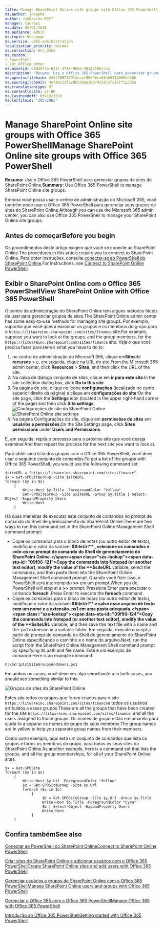 ```yaml
---
title: Manage SharePoint Online site groups with Office 365 PowerShell
ms.author: josephd
author: JoeDavies-MSFT
manager: laurawi
ms.date: 05/01/2018
ms.audience: Admin
ms.topic: hub-page
ms.service: o365-administration
localization_priority: Normal
ms.collection: Ent_O365
ms.custom:
- PowerShell
- Ent_Office_Other
ms.assetid: d0d3877a-831f-4744-96b0-d8167f06cca2
description: 'Resumo: Use o Office 365 PowerShell para gerenciar grupos de sites do SharePoint Online.'
ms.openlocfilehash: 04df780732913eaaf80d9bca64db5174089ed80b
ms.sourcegitcommit: 4ef8e113fa20b539de1087422455fc26ff123d55
ms.translationtype: MT
ms.contentlocale: pt-BR
ms.lasthandoff: 03/19/2019
ms.locfileid: "30573905"
---
```

# <a name="manage-sharepoint-online-site-groups-with-office-365-powershell"></a><span data-ttu-id="09f96-103">Manage SharePoint Online site groups with Office 365 PowerShell</span><span class="sxs-lookup"><span data-stu-id="09f96-103">Manage SharePoint Online site groups with Office 365 PowerShell</span></span>

 <span data-ttu-id="09f96-104">**Resumo:** Use o Office 365 PowerShell para gerenciar grupos de sites do SharePoint Online.</span><span class="sxs-lookup"><span data-stu-id="09f96-104">**Summary:** Use Office 365 PowerShell to manage SharePoint Online site groups.</span></span>
  
<span data-ttu-id="09f96-105">Embora você possa usar o centro de administração do Microsoft 365, você também pode usar o Office 365 PowerShell para gerenciar seus grupos de sites do SharePoint Online.</span><span class="sxs-lookup"><span data-stu-id="09f96-105">Although you can use the Microsoft 365 admin center, you can also use Office 365 PowerShell to manage your SharePoint Online site groups.</span></span>

## <a name="before-you-begin"></a><span data-ttu-id="09f96-106">Antes de começar</span><span class="sxs-lookup"><span data-stu-id="09f96-106">Before you begin</span></span>

<span data-ttu-id="09f96-107">Os procedimentos deste artigo exigem que você se conecte ao SharePoint Online.</span><span class="sxs-lookup"><span data-stu-id="09f96-107">The procedures in this article require you to connect to SharePoint Online.</span></span> <span data-ttu-id="09f96-108">Para obter instruções, consulte [conectar-se ao PowerShell do SharePoint Online](https://docs.microsoft.com/en-us/powershell/sharepoint/sharepoint-online/connect-sharepoint-online?view=sharepoint-ps).</span><span class="sxs-lookup"><span data-stu-id="09f96-108">For instructions, see [Connect to SharePoint Online PowerShell](https://docs.microsoft.com/en-us/powershell/sharepoint/sharepoint-online/connect-sharepoint-online?view=sharepoint-ps).</span></span>

## <a name="view-sharepoint-online-with-office-365-powershell"></a><span data-ttu-id="09f96-109">Exibir o SharePoint Online com o Office 365 PowerShell</span><span class="sxs-lookup"><span data-stu-id="09f96-109">View SharePoint Online with Office 365 PowerShell</span></span>

<span data-ttu-id="09f96-110">O centro de administração do SharePoint Online tem alguns métodos fáceis de usar para gerenciar grupos de sites.</span><span class="sxs-lookup"><span data-stu-id="09f96-110">The SharePoint Online admin center has some easy-to-use methods for managing site groups.</span></span> <span data-ttu-id="09f96-111">Por exemplo, suponha que você queira examinar os grupos e os membros do grupo para o `https://litwareinc.sharepoint.com/sites/finance` site.</span><span class="sxs-lookup"><span data-stu-id="09f96-111">For example, suppose you want to look at the groups, and the group members, for the `https://litwareinc.sharepoint.com/sites/finance` site.</span></span> <span data-ttu-id="09f96-112">Veja o que você precisa fazer para:</span><span class="sxs-lookup"><span data-stu-id="09f96-112">Here’s what you have to do to:</span></span>

1. <span data-ttu-id="09f96-113">no centro de administração do Microsoft 365, clique em**Sites**de **recursos** > e, em seguida, clique na URL do site.</span><span class="sxs-lookup"><span data-stu-id="09f96-113">From the Microsoft 365 admin center, click **Resources** > **Sites**, and then click the URL of the site.</span></span>
2. <span data-ttu-id="09f96-114">Na caixa de diálogo conjunto de sites, clique em **ir para este site**.</span><span class="sxs-lookup"><span data-stu-id="09f96-114">In the site collection dialog box, click **Go to this site**.</span></span>
3. <span data-ttu-id="09f96-115">Na página do site, clique no ícone **configurações** (localizado no canto superior direito da página) e clique em **configurações do site**:</span><span class="sxs-lookup"><span data-stu-id="09f96-115">On the site page, click the **Settings** icon (located in the upper right-hand corner of the page) and then click **Site settings**:</span></span><br/>
<span data-ttu-id="09f96-116">![Configurações de site do SharePoint Online](media/spo-site-settings.png)</span><span class="sxs-lookup"><span data-stu-id="09f96-116">![SharePoint Online site settings](media/spo-site-settings.png)</span></span><br/>
4. <span data-ttu-id="09f96-117">Na página Configurações do site, clique em **permissões de sites** em **usuários e permissões**.</span><span class="sxs-lookup"><span data-stu-id="09f96-117">On the Site Settings page, click **Sites permissions** under **Users and Permissions**.</span></span>

<span data-ttu-id="09f96-118">E, em seguida, repita o processo para o próximo site que você deseja examinar.</span><span class="sxs-lookup"><span data-stu-id="09f96-118">And then repeat the process for the next site you want to look at.</span></span>

<span data-ttu-id="09f96-119">Para obter uma lista dos grupos com o Office 365 PowerShell, você deve usar o seguinte conjunto de comandos:</span><span class="sxs-lookup"><span data-stu-id="09f96-119">To get a list of the groups with Office 365 PowerShell, you would use the following command set:</span></span>

```
$siteURL = "https://litwareinc.sharepoint.com/sites/finance"
$x = Get-SPOSiteGroup -Site $siteURL
foreach ($y in $x)
    {
        Write-Host $y.Title -ForegroundColor "Yellow"
        Get-SPOSiteGroup -Site $siteURL -Group $y.Title | Select-Object -ExpandProperty Users
        Write-Host
    }
```

<span data-ttu-id="09f96-120">Há duas maneiras de executar este conjunto de comandos no prompt de comando do Shell de gerenciamento do SharePoint Online:</span><span class="sxs-lookup"><span data-stu-id="09f96-120">There are two ways to run this command set in the SharePoint Online Management Shell command prompt:</span></span>

- <span data-ttu-id="09f96-121">Copie os comandos para o bloco de notas (ou outro editor de texto), modifique o valor da variável **$SiteUrl** , selecione os comandos e cole-os no prompt de comando do Shell de gerenciamento do SharePoint Online.</span><span class="sxs-lookup"><span data-stu-id="09f96-121">Copy the commands into Notepad (or another text editor), modify the value of the **$siteURL** variable, select the commands, and then paste them into the SharePoint Online Management Shell command prompt.</span></span> <span data-ttu-id="09f96-122">Quando você fizer isso, o PowerShell será interrompido **>>** em um prompt.</span><span class="sxs-lookup"><span data-stu-id="09f96-122">When you do, PowerShell will stop at a **>>** prompt.</span></span> <span data-ttu-id="09f96-123">Pressione Enter para executar o comando **foreach** .</span><span class="sxs-lookup"><span data-stu-id="09f96-123">Press Enter to execute the **foreach** command.</span></span><br/>
- <span data-ttu-id="09f96-124">Copie os comandos para o bloco de notas (ou outro editor de texto), modifique o valor da variável **$SiteUrl** e salve esse arquivo de texto com um nome e a extensão. ps1 em uma pasta adequada.</span><span class="sxs-lookup"><span data-stu-id="09f96-124">Copy the commands into Notepad (or another text editor), modify the value of the **$siteURL** variable, and then save this text file with a name and the .ps1 extension in a suitable folder.</span></span> <span data-ttu-id="09f96-125">Em seguida, execute o script a partir do prompt de comando do Shell de gerenciamento do SharePoint Online especificando o caminho e o nome do arquivo.</span><span class="sxs-lookup"><span data-stu-id="09f96-125">Next, run the script from the SharePoint Online Management Shell command prompt by specifying its path and file name.</span></span> <span data-ttu-id="09f96-126">Este é um exemplo de comando:</span><span class="sxs-lookup"><span data-stu-id="09f96-126">Here is an example command:</span></span>

```
C:\Scripts\SiteGroupsAndUsers.ps1
```

<span data-ttu-id="09f96-127">Em ambos os casos, você deve ver algo semelhante a:</span><span class="sxs-lookup"><span data-stu-id="09f96-127">In both cases, you should see something similar to this:</span></span>

![Grupos de sites do SharePoint Online](media/SPO-site-groups.png)

<span data-ttu-id="09f96-129">Estes são todos os grupos que foram criados para o site `https://litwareinc.sharepoint.com/sites/finance`e todos os usuários atribuídos a esses grupos.</span><span class="sxs-lookup"><span data-stu-id="09f96-129">These are all the groups that have been created for the site `https://litwareinc.sharepoint.com/sites/finance`, and all the users assigned to those groups.</span></span> <span data-ttu-id="09f96-130">Os nomes de grupo estão em amarelo para ajudá-lo a separar os nomes de grupo de seus membros.</span><span class="sxs-lookup"><span data-stu-id="09f96-130">The group names are in yellow to help you separate group names from their members.</span></span>

<span data-ttu-id="09f96-131">Como outro exemplo, aqui está um conjunto de comandos que lista os grupos e todos os membros do grupo, para todos os seus sites do SharePoint Online.</span><span class="sxs-lookup"><span data-stu-id="09f96-131">As another example, here is a command set that lists the groups, and all the group memberships, for all of your SharePoint Online sites.</span></span>

```
$x = Get-SPOSite
foreach ($y in $x)
    {
        Write-Host $y.Url -ForegroundColor "Yellow"
        $z = Get-SPOSiteGroup -Site $y.Url
        foreach ($a in $z)
            {
                 $b = Get-SPOSiteGroup -Site $y.Url -Group $a.Title 
                 Write-Host $b.Title -ForegroundColor "Cyan"
                 $b | Select-Object -ExpandProperty Users
                 Write-Host
            }
    }
```
    
## <a name="see-also"></a><span data-ttu-id="09f96-132">Confira também</span><span class="sxs-lookup"><span data-stu-id="09f96-132">See also</span></span>

[<span data-ttu-id="09f96-133">Conectar ao PowerShell do SharePoint Online</span><span class="sxs-lookup"><span data-stu-id="09f96-133">Connect to SharePoint Online PowerShell</span></span>](https://docs.microsoft.com/powershell/sharepoint/sharepoint-online/connect-sharepoint-online?view=sharepoint-ps)

[<span data-ttu-id="09f96-134">Criar sites do SharePoint Online e adicionar usuários com o Office 365 PowerShell</span><span class="sxs-lookup"><span data-stu-id="09f96-134">Create SharePoint Online sites and add users with Office 365 PowerShell</span></span>](create-sharepoint-sites-and-add-users-with-powershell.md)

[<span data-ttu-id="09f96-135">Gerenciar usuários e grupos do SharePoint Online com o Office 365 PowerShell</span><span class="sxs-lookup"><span data-stu-id="09f96-135">Manage SharePoint Online users and groups with Office 365 PowerShell</span></span>](manage-sharepoint-users-and-groups-with-powershell.md)

[<span data-ttu-id="09f96-136">Gerenciar o Office 365 com o Office 365 PowerShell</span><span class="sxs-lookup"><span data-stu-id="09f96-136">Manage Office 365 with Office 365 PowerShell</span></span>](manage-office-365-with-office-365-powershell.md)
  
[<span data-ttu-id="09f96-137">Introdução ao Office 365 PowerShell</span><span class="sxs-lookup"><span data-stu-id="09f96-137">Getting started with Office 365 PowerShell</span></span>](getting-started-with-office-365-powershell.md)

